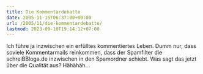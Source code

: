 ```yaml
---
title: Die Kommentardebatte
date: 2005-11-15T06:37:00+00:00
url: /2005/11/die-kommentardebatte/
lastmod: 2023-09-10T19:14:12+07:00
---
```

Ich führe ja inzwischen ein erfülltes kommentiertes Leben. Dumm nur, dass soviele Kommentarmails reinkommen, dass der Spamfilter die schreiBBloga.de inzwischen in den Spamordner schiebt. Was sagt das jetzt über die Qualität aus? Hähähäh...
